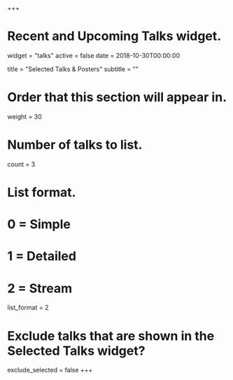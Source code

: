+++
# Recent and Upcoming Talks widget.
widget = "talks"
active = false
date = 2018-10-30T00:00:00

title = "Selected Talks & Posters"
subtitle = ""

# Order that this section will appear in.
weight = 30

# Number of talks to list.
count = 3

# List format.
#   0 = Simple
#   1 = Detailed
#   2 = Stream
list_format = 2

# Exclude talks that are shown in the Selected Talks widget?
exclude_selected = false
+++

